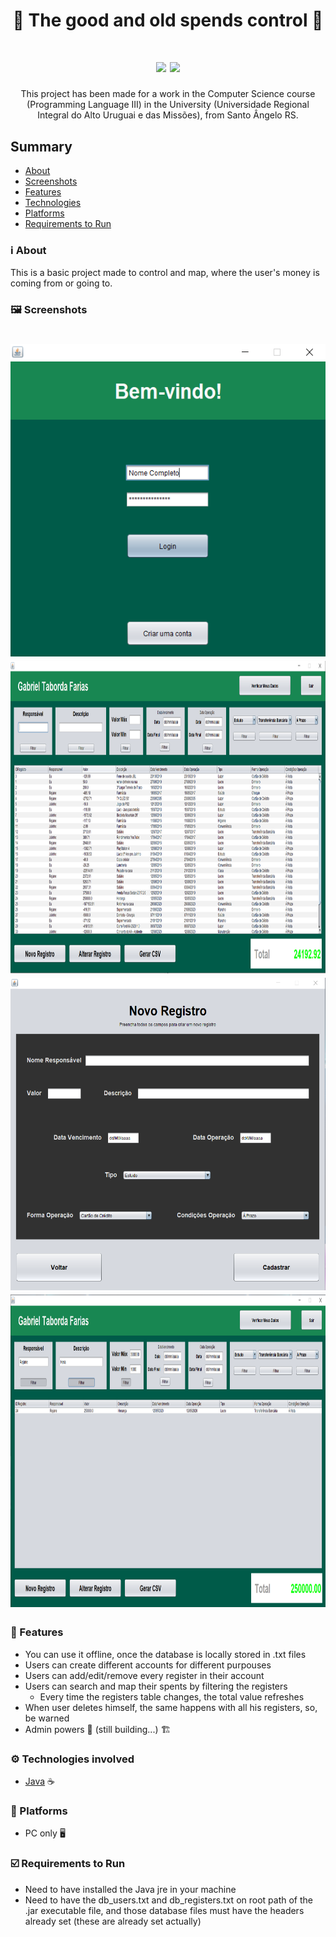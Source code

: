<h1 align="center">🧮 The good and old spends control 🧮</h1>

<h1 align="center">
 <img src="https://img.shields.io/badge/Usability-Easy-brightgreen">
 <img src="https://img.shields.io/badge/Useful-80-42b">
</h1>

<p align="center">This project has been made for a work in the Computer Science course (Programming Language III) in the University (Universidade Regional Integral do Alto Uruguai e das Missões), from Santo Ângelo RS.</p>

## Summary
* [About](%EF%B8%8F-about)
* [Screenshots](#%EF%B8%8F-screenshots)
* [Features](#-features)
* [Technologies](#%EF%B8%8F-technologies-involved)
* [Platforms](#-platforms)
* [Requirements to Run](#%EF%B8%8F-requirements-to-run)

### ℹ️ About
This is a basic project made to control and map, where the user's money is coming from or going to.

### 🖼️ Screenshots
<h1 align="center">
 <img height="500" src="src/assets/screenshots/login-sip.png">
 <img height="500" src="src/assets/screenshots/main-sip.png">
 <img height="500" src="src/assets/screenshots/newreg-sip.png">
 <img height="500" src="src/assets/screenshots/filter-sip.png">
</h1>

### 🥏 Features
* You can use it offline, once the database is locally stored in .txt files
* Users can create different accounts for different purpouses
* Users can add/edit/remove every register in their account
* Users can search and map their spents by filtering the registers
  * Every time the registers table changes, the total value refreshes
* When user deletes himself, the same happens with all his registers, so, be warned
* Admin powers 🔧 (still building...) 🏗️

### ⚙️ Technologies involved
* [Java](https://www.java.com/pt_BR/) ☕

### 📵 Platforms
* PC only 🖥️

### ☑️ Requirements to Run
* Need to have installed the Java jre in your machine
* Need to have the db_users.txt and db_registers.txt on root path of the .jar executable file, and those database files must have the headers already set (these are already set actually)

